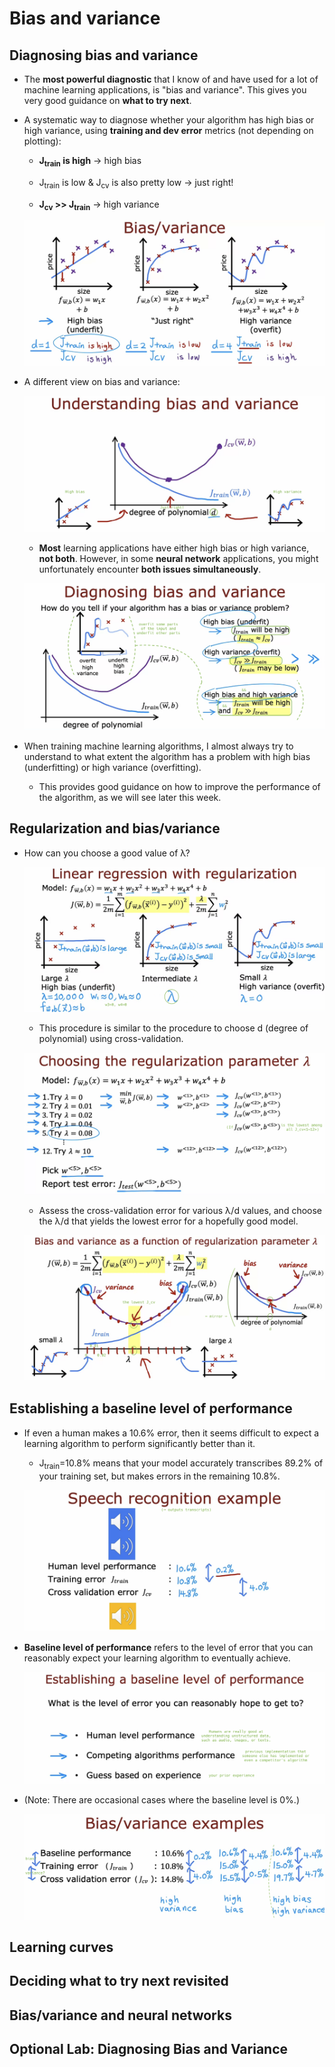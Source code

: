 # Bias and variance

## Diagnosing bias and variance

- The **most powerful diagnostic** that I know of and have used for a lot of machine learning applications, is "bias and variance". This gives you very good guidance on **what to try next**.

- A systematic way to diagnose whether your algorithm has high bias or high variance, using **training and dev error** metrics (not depending on plotting):

  - **J<sub>train</sub> is high** &rarr; high bias

  - J<sub>train</sub> is low & J<sub>cv</sub> is also pretty low &rarr; just right!

  - **J<sub>cv</sub> >> J<sub>train</sub>** &rarr; high variance

  ![alt text](resources/notes/01.png)

- A different view on bias and variance:

  ![alt text](resources/notes/02.png)

  - **Most** learning applications have either high bias or high variance, **not both**. However, in some **neural network** applications, you might unfortunately encounter **both issues simultaneously**.

  ![alt text](resources/notes/03.png)

- When training machine learning algorithms, I almost always try to understand to what extent the algorithm has a problem with high bias (underfitting) or high variance (overfitting).

  - This provides good guidance on how to improve the performance of the algorithm, as we will see later this week.

## Regularization and bias/variance

- How can you choose a good value of &lambda;?

  ![alt text](resources/notes/04.png)

  - This procedure is similar to the procedure to choose d (degree of polynomial) using cross-validation.

  ![alt text](resources/notes/05.png)

  - Assess the cross-validation error for various &lambda;/d values, and choose the &lambda;/d that yields the lowest error for a hopefully good model.

  ![alt text](resources/notes/06.png)

## Establishing a baseline level of performance

- If even a human makes a 10.6% error, then it seems difficult to expect a learning algorithm to perform significantly better than it.

  - J<sub>train</sub>=10.8% means that your model accurately transcribes 89.2% of your training set, but makes errors in the remaining 10.8%.

  ![alt text](resources/notes/07.png)

- **Baseline level of performance** refers to the level of error that you can reasonably expect your learning algorithm to eventually achieve.

  ![alt text](resources/notes/08.png)

- (Note: There are occasional cases where the baseline level is 0%.)

  ![alt text](resources/notes/09.png)

## Learning curves

## Deciding what to try next revisited

## Bias/variance and neural networks

## Optional Lab: Diagnosing Bias and Variance
